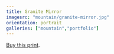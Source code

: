 ```yaml
---
title: Granite Mirror
imagesrc: "mountain/granite-mirror.jpg"
orientation: portrait
galleries: ["mountain","portfolio"]
---
```


[Buy this print](https://weshargrovephotography.square.site/product/granite-mirror/17).
